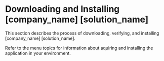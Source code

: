 # Downloading and Installing [company_name] [solution_name]

This section describes the process of downloading, verifying, and installing [company_name] [solution_name].

Refer to the menu topics for information about aquiring and installing the application in your environment.
